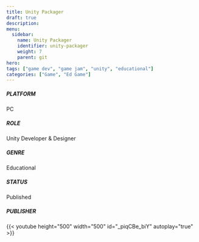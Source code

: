 ```yaml
---
title: Unity Packager
draft: true
description: 
menu:
  sidebar:
    name: Unity Packager
    identifier: unity-packager
    weight: 7
    parent: git
hero: 
tags: ["game dev", "game jam", "unity", "educational"]
categories: ["Game", "Ed Game"]
---
```



##### PLATFORM
PC

##### ROLE
Unity Developer & Designer

##### GENRE
Educational

##### STATUS
Published

##### PUBLISHER

{{< youtube height="500" width="500" id="_piqCBe_biY" autoplay="true" >}}